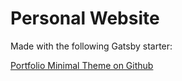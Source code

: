 # Personal Website

Made with the following Gatsby starter:

[Portfolio Minimal Theme on Github](https://github.com/konstantinmuenster/gatsby-theme-portfolio-minimal)


